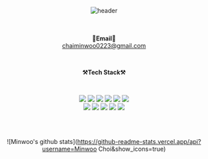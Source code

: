 <div align="center">

![header](https://capsule-render.vercel.app/api?type=waving&color=gradient&height=300&section=header&text=Minwoo%20Choi&fontSize=90&animation=fadeIn&fontAlignY=38&desc=Hello%20I'm%20Developer&descAlignY=51&descAlign=69)

<br><br>
<Strong>📧Email📧</Strong>
<br>
chaiminwoo0223@gmail.com
<br>
</p>
<br>

<p align="center">
    <Strong>⚒️Tech Stack⚒️</Strong><br>
</p>

<br>
<p display="inline-block">
 <img src="https://img.shields.io/badge/HTML-E34F26?style=for-the-badge&logo=HTML5&logoColor=white"/></a>
 <img src="https://img.shields.io/badge/CSS-1572B6?style=for-the-badge&logo=CSS3&logoColor=white"/></a>
 <img src="https://img.shields.io/badge/JavaScript-F7DF1E?style=for-the-badge&logo=JavaScript&logoColor=black"/></a>
 <img src="https://img.shields.io/badge/Java-007396?style=for-the-badge&logo=OpenJDK&logoColor=white"/></a>
 <img src="https://img.shields.io/badge/spring-6DB33F?style=for-the-badge&logo=spring&logoColor=white"></a>
 <img src="https://img.shields.io/badge/mysql-4479A1?style=for-the-badge&logo=mysql&logoColor=white"></a>
 <br>
 <img src="https://img.shields.io/badge/Python-3776AB?style=for-the-badge&logo=python&logoColor=white"/></a>
 <img src="https://img.shields.io/badge/Numpy-%23013243.svg?style=for-the-badge&logo=numpy&logoColor=white"></a>
 <img src="https://img.shields.io/badge/Pandas-%23150458.svg?style=for-the-badge&logo=pandas&logoColor=white"></a>
 <img src="https://img.shields.io/badge/TensorFlow-FF6F00?style=for-the-badge&logo=TensorFlow&logoColor=white"/></a>
 <img src="https://img.shields.io/badge/PyTorch-EE4C2C?style=for-the-badge&logo=PyTorch&logoColor=white"></a>
</p>

<br>
<br>

![Minwoo's github stats](https://github-readme-stats.vercel.app/api?username=Minwoo Choi&show_icons=true)
</div>
